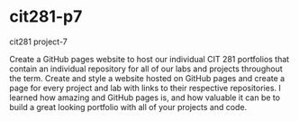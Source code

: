 # cit281-p7
cit281 project-7
<p>Create a GitHub pages website to host our individual CIT 281 portfolios that contain an individual repository for all of our labs and projects throughout the term. Create and style a website hosted on GitHub pages and create a page for every project and lab with links to their respective repositories. I learned how amazing and GitHub pages is, and how valuable it can be to build a great looking portfolio with all of your projects and code.</p>
